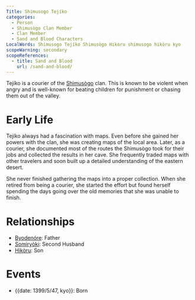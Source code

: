 ```yaml
---
Title: Shimusogo Tejíko
categories:
  - Person
  - Shimusògo Clan Member
  - Clan Member
  - Sand and Blood Characters
LocalWords: Shimusogo Tejíko Shimusògo Hikòru shimusogo hikòru kyo
scopeWarning: secondary
scopeReferences:
  - title: Sand and Blood
    url: /sand-and-blood/
---
```


Tejíko is a courier of the [Shimusògo]() clan. This is known to be violent when angry and is well-known for beating children for punishment or chasing them out of the valley.

# Early Life

Tejíko always had a fascination with maps. Even before she gained her powers with the clan, she was creating maps of the local area. Later, as a courier, she documented most of the routes the Shimusògo took for their jobs and collected the results in her cave. She frequently traded maps with other travelers and soon built up a detailed understanding of the eastern desert.

She never finished gathering the maps into a proper collection. When she retired from being a courier, she started the effort but found herself spending the days going over the old memories that she was unable to finish.

# Relationships

* [Byodenóre](/shimusogo-byodenóre/): Father
* [Somiryòki](/shimusogo-somiryòki/): Second Husband
* [Hikòru](/shimusogo-hikòru/): Son

# Events

* {{date: 1399/5/47, kyo}}: Born
